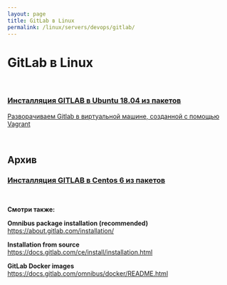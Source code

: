 ```yaml
---
layout: page
title: GitLab в Linux
permalink: /linux/servers/devops/gitlab/
---
```


# GitLab в Linux

<br/>

### [Инсталляция GITLAB в Ubuntu 18.04 из пакетов](/linux/servers/devops/gitlab/install/ubuntu/18.04/)

[Разворачиваем Gitlab в виртуальной машине, созданной с помощью Vagrant](/linux/servers/virtual/vagrant/vagrant-gitlab/)

<br/>

## Архив

### [Инсталляция GITLAB в Centos 6 из пакетов](/linux/servers/devops/gitlab/install/centos/6/)

<br/>

**Смотри также:**

**Omnibus package installation (recommended)**  
https://about.gitlab.com/installation/

**Installation from source**  
https://docs.gitlab.com/ce/install/installation.html

**GitLab Docker images**  
https://docs.gitlab.com/omnibus/docker/README.html
